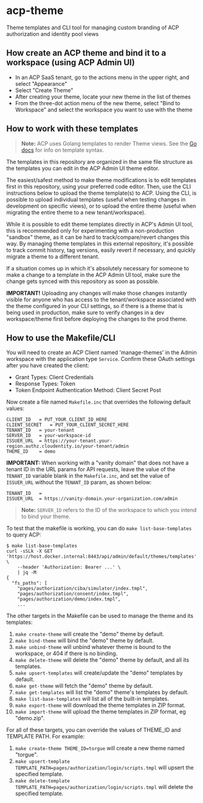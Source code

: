# acp-theme

Theme templates and CLI tool for managing custom branding of ACP authorization and identity pool views

## How create an ACP theme and bind it to a workspace (using ACP Admin UI)

- In an ACP SaaS tenant, go to the actions menu in the upper right, and select "Appearance"
- Select "Create Theme"
- After creating your theme, locate your new theme in the list of themes
- From the three-dot action menu of the new theme, select "Bind to Workspace" and select the workspace you want to use with the theme

## How to work with these templates

> **Note:** ACP uses Golang templates to render Theme views. See the [Go docs](https://pkg.go.dev/text/template) for info on template syntax.

The templates in this repository are organized in the same file structure as the templates you can edit in the ACP Admin UI theme editor.

The easiest/safest method to make theme modifications is to edit templates first in this repository, using your preferred code editor. Then, use the CLI instructions below to upload the theme template(s) to ACP. Using the CLI, is possible to upload individual templates (useful when testing changes in development on specific views), or to upload the entire theme (useful when migrating the entire theme to a new tenant/workspace).

While it is possible to edit theme templates directly in ACP's Admin UI tool, this is recommended only for experimenting with a non-production "sandbox" theme, as it can be hard to track/compare/revert changes this way. By managing theme templates in this external repository, it's possible to track commit history, tag versions, easily revert if necessary, and quickly migrate a theme to a different tenant.

If a situation comes up in which it's absolutely necessary for someone to make a change to a template in the ACP Admin UI tool, make sure the change gets synced with this repository as soon as possible.

**IMPORTANT!** Uploading any changes will make those changes instantly visible for anyone who has access to the tenant/workspace associated with the theme configured in your CLI settings, so if there is a theme that is being used in production, make sure to verify changes in a dev workspace/theme first before deploying the changes to the prod theme.

## How to use the Makefile/CLI

You will need to create an ACP Client named 'manage-themes' in the Admin workspace with the application type `Service`.
Confirm these OAuth settings after you have created the client:

* Grant Types: Client Credentials
* Response Types: Token
* Token Endpoint Authentication Method: Client Secret Post

Now create a file named `Makefile.inc` that overrides the following default values:
```
CLIENT_ID	= PUT_YOUR_CLIENT_ID_HERE
CLIENT_SECRET	= PUT_YOUR_CLIENT_SECRET_HERE
TENANT_ID	= your-tenant
SERVER_ID	= your-workspace-id
ISSUER_URL	= https://your-tenant.your-region.authz.cloudentity.io/your-tenant/admin
THEME_ID	= demo
```

**IMPORTANT:** When working with a "vanity domain" that does not have a tenant ID in the URL params for API requests, leave the value of the `TENANT_ID` variable blank in the `Makefile.inc`, and set the value of `ISSUER_URL` without the `TENANT_ID` param, as shown below:

```
TENANT_ID	=
ISSUER_URL	= https://vanity-domain.your-organization.com/admin
```

> **Note:** `SERVER_ID` refers to the ID of the workspace to which you intend to bind your theme.

To test that the makefile is working, you can do `make list-base-templates` to query ACP:
```
$ make list-base-templates
curl -sSLk -X GET 'https://host.docker.internal:8443/api/admin/default/themes/templates' \
	--header 'Authorization: Bearer ...' \
	| jq -M
{
  "fs_paths": [
    "pages/authorization/ciba/simulator/index.tmpl",
    "pages/authorization/consent/index.tmpl",
    "pages/authorization/demo/index.tmpl",
    ...
```

The other targets in the Makefile can be used to manage the theme and its templates:

1. `make create-theme` will create the "demo" theme by default.
1. `make bind-theme` will bind the "demo" theme by default.
1. `make unbind-theme` will unbind whatever theme is bound to the workspace, or 404 if there is no binding.
1. `make delete-theme` will delete the "demo" theme by default, and all its templates.
1. `make upsert-templates` will create/update the "demo" templates by default.
1. `make get-theme` will fetch the "demo" theme by default.
1. `make get-templates` will list the "demo" theme's templates by default.
1. `make list-base-templates` will list all of the built-in templates.
1. `make export-theme` will download the theme templates in ZIP format.
1. `make import-theme` will upload the theme templates in ZIP format, eg "demo.zip".

For all of these targets, you can override the values of THEME_ID and TEMPLATE PATH.
For example:

1. `make create-theme THEME_ID=torgue` will create a new theme named "torgue".
1. `make upsert-template TEMPLATE_PATH=pages/authorization/login/scripts.tmpl` will upsert the specified template.
1. `make delete-template TEMPLATE_PATH=pages/authorization/login/scripts.tmpl` will delete the specified template.
